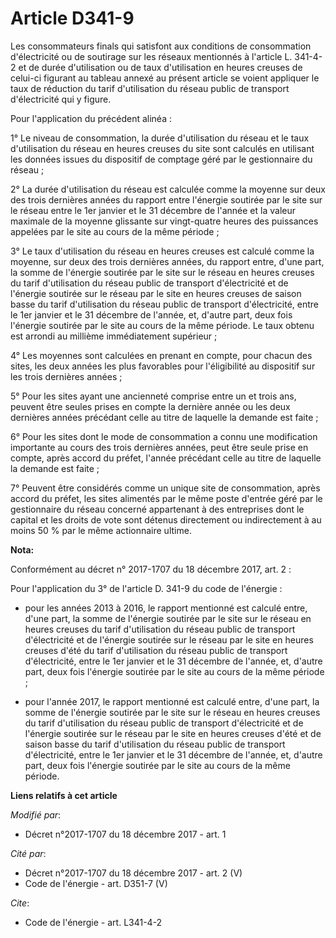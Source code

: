 # Article D341-9

Les consommateurs finals qui satisfont aux conditions de consommation d'électricité ou de soutirage sur les réseaux
mentionnés à l'article L. 341-4-2 et de durée d'utilisation ou de taux d'utilisation en heures creuses de celui-ci figurant
au tableau annexé au présent article se voient appliquer le taux de réduction du tarif d'utilisation du réseau public de
transport d'électricité qui y figure.

Pour l'application du précédent alinéa :

1° Le niveau de consommation, la durée d'utilisation du réseau et le taux d'utilisation du réseau en heures creuses du site
sont calculés en utilisant les données issues du dispositif de comptage géré par le gestionnaire du réseau ;

2° La durée d'utilisation du réseau est calculée comme la moyenne sur deux des trois dernières années du rapport entre
l'énergie soutirée par le site sur le réseau entre le 1er janvier et le 31 décembre de l'année et la valeur maximale de la
moyenne glissante sur vingt-quatre heures des puissances appelées par le site au cours de la même période ;

3° Le taux d'utilisation du réseau en heures creuses est calculé comme la moyenne, sur deux des trois dernières années, du
rapport entre, d'une part, la somme de l'énergie soutirée par le site sur le réseau en heures creuses du tarif d'utilisation
du réseau public de transport d'électricité et de l'énergie soutirée sur le réseau par le site en heures creuses de saison
basse du tarif d'utilisation du réseau public de transport d'électricité, entre le 1er janvier et le 31 décembre de l'année,
et, d'autre part, deux fois l'énergie soutirée par le site au cours de la même période. Le taux obtenu est arrondi au
millième immédiatement supérieur ;

4° Les moyennes sont calculées en prenant en compte, pour chacun des sites, les deux années les plus favorables pour
l'éligibilité au dispositif sur les trois dernières années ;

5° Pour les sites ayant une ancienneté comprise entre un et trois ans, peuvent être seules prises en compte la dernière année
ou les deux dernières années précédant celle au titre de laquelle la demande est faite ;

6° Pour les sites dont le mode de consommation a connu une modification importante au cours des trois dernières années, peut
être seule prise en compte, après accord du préfet, l'année précédant celle au titre de laquelle la demande est faite ;

7° Peuvent être considérés comme un unique site de consommation, après accord du préfet, les sites alimentés par le même
poste d'entrée géré par le gestionnaire du réseau concerné appartenant à des entreprises dont le capital et les droits de
vote sont détenus directement ou indirectement à au moins 50 % par le même actionnaire ultime.

**Nota:**

Conformément au décret n° 2017-1707 du 18 décembre 2017, art. 2 :

Pour l'application du 3° de l'article D. 341-9 du code de l'énergie :

- pour les années 2013 à 2016, le rapport mentionné est calculé entre, d'une part, la somme de l'énergie soutirée par le site
sur le réseau en heures creuses du tarif d'utilisation du réseau public de transport d'électricité et de l'énergie soutirée
sur le réseau par le site en heures creuses d'été du tarif d'utilisation du réseau public de transport d'électricité, entre
le 1er janvier et le 31 décembre de l'année, et, d'autre part, deux fois l'énergie soutirée par le site au cours de la même
période ;

- pour l'année 2017, le rapport mentionné est calculé entre, d'une part, la somme de l'énergie soutirée par le site sur le
réseau en heures creuses du tarif d'utilisation du réseau public de transport d'électricité et de l'énergie soutirée sur le
réseau par le site en heures creuses d'été et de saison basse du tarif d'utilisation du réseau public de transport
d'électricité, entre le 1er janvier et le 31 décembre de l'année, et, d'autre part, deux fois l'énergie soutirée par le site
au cours de la même période.

**Liens relatifs à cet article**

_Modifié par_:

  - Décret n°2017-1707 du 18 décembre 2017 - art. 1

_Cité par_:

  - Décret n°2017-1707 du 18 décembre 2017 - art. 2 (V)
  - Code de l'énergie - art. D351-7 (V)

_Cite_:

  - Code de l'énergie - art. L341-4-2
